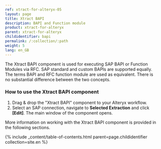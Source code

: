 ```yaml
---
ref: xtract-for-alteryx-05
layout: page
title: Xtract BAPI 
description: BAPI and Function module
product: xtract-for-alteryx
parent: xtract-for-alteryx
childidentifier: bapi
permalink: /:collection/:path
weight: 5
lang: en_GB
---
```

The Xtract BAPI component is used for executing SAP BAPI or Function Modules via RFC.
SAP standard and custom BAPIs are supported equally. The terms BAPI and RFC function module are used as equivalent. 
There is no substantial difference between the two concepts.

### How to use the Xtract BAPI component
1. Drag & drop the "Xtract BAPI" component to your Alteryx workflow.
2. Select an SAP connection, navigate to **Selected Extraction** and click **[Edit]**. The main window of the component opens.

More information on working with the Xtract BAPI component is provided in the following sections.

{% include _content/table-of-contents.html parent=page.childidentifier collection=site.en %}